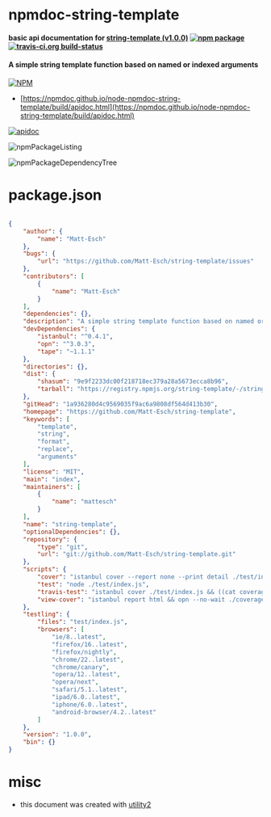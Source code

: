 # npmdoc-string-template

#### basic api documentation for  [string-template (v1.0.0)](https://github.com/Matt-Esch/string-template)  [![npm package](https://img.shields.io/npm/v/npmdoc-string-template.svg?style=flat-square)](https://www.npmjs.org/package/npmdoc-string-template) [![travis-ci.org build-status](https://api.travis-ci.org/npmdoc/node-npmdoc-string-template.svg)](https://travis-ci.org/npmdoc/node-npmdoc-string-template)

#### A simple string template function based on named or indexed arguments

[![NPM](https://nodei.co/npm/string-template.png?downloads=true&downloadRank=true&stars=true)](https://www.npmjs.com/package/string-template)

- [https://npmdoc.github.io/node-npmdoc-string-template/build/apidoc.html](https://npmdoc.github.io/node-npmdoc-string-template/build/apidoc.html)

[![apidoc](https://npmdoc.github.io/node-npmdoc-string-template/build/screenCapture.buildCi.browser.%252Ftmp%252Fbuild%252Fapidoc.html.png)](https://npmdoc.github.io/node-npmdoc-string-template/build/apidoc.html)

![npmPackageListing](https://npmdoc.github.io/node-npmdoc-string-template/build/screenCapture.npmPackageListing.svg)

![npmPackageDependencyTree](https://npmdoc.github.io/node-npmdoc-string-template/build/screenCapture.npmPackageDependencyTree.svg)



# package.json

```json

{
    "author": {
        "name": "Matt-Esch"
    },
    "bugs": {
        "url": "https://github.com/Matt-Esch/string-template/issues"
    },
    "contributors": [
        {
            "name": "Matt-Esch"
        }
    ],
    "dependencies": {},
    "description": "A simple string template function based on named or indexed arguments",
    "devDependencies": {
        "istanbul": "^0.4.1",
        "opn": "^3.0.3",
        "tape": "~1.1.1"
    },
    "directories": {},
    "dist": {
        "shasum": "9e9f2233dc00f218718ec379a28a5673ecca8b96",
        "tarball": "https://registry.npmjs.org/string-template/-/string-template-1.0.0.tgz"
    },
    "gitHead": "1a936280d4c9569035f9ac6a9808df564d413b30",
    "homepage": "https://github.com/Matt-Esch/string-template",
    "keywords": [
        "template",
        "string",
        "format",
        "replace",
        "arguments"
    ],
    "license": "MIT",
    "main": "index",
    "maintainers": [
        {
            "name": "mattesch"
        }
    ],
    "name": "string-template",
    "optionalDependencies": {},
    "repository": {
        "type": "git",
        "url": "git://github.com/Matt-Esch/string-template.git"
    },
    "scripts": {
        "cover": "istanbul cover --report none --print detail ./test/index.js",
        "test": "node ./test/index.js",
        "travis-test": "istanbul cover ./test/index.js && ((cat coverage/lcov.info | coveralls) || exit 0)",
        "view-cover": "istanbul report html && opn --no-wait ./coverage/index.html"
    },
    "testling": {
        "files": "test/index.js",
        "browsers": [
            "ie/8..latest",
            "firefox/16..latest",
            "firefox/nightly",
            "chrome/22..latest",
            "chrome/canary",
            "opera/12..latest",
            "opera/next",
            "safari/5.1..latest",
            "ipad/6.0..latest",
            "iphone/6.0..latest",
            "android-browser/4.2..latest"
        ]
    },
    "version": "1.0.0",
    "bin": {}
}
```



# misc
- this document was created with [utility2](https://github.com/kaizhu256/node-utility2)
